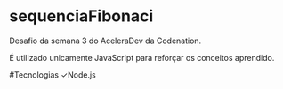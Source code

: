 # sequenciaFibonaci
Desafio da semana 3 do AceleraDev da Codenation.

É utilizado unicamente JavaScript para reforçar os conceitos aprendido.

#Tecnologias
✓Node.js
